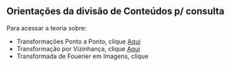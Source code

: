 ## Orientações da divisão de Conteúdos p/ consulta ##

Para acessar a teoria sobre:
* Transformações Ponto a Ponto, clique [Aqui](transformação_ponto_a_ponto.md)
* Transformação por Vizinhança, clique [Aqui](transformação_vizinhança.md)
* Transformada de Fouerier em Imagens, clique

